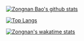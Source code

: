 [![Zongnan Bao's github stats](https://github-readme-stats.vercel.app/api?username=bznick98&hide=issues,prs&show_icons=true&theme=gruvbox)](https://github.com/bznick98)


[![Top Langs](https://github-readme-stats.vercel.app/api/top-langs/?username=bznick98&hide=html,jupyter,Systemverilog,Verilog)](https://github.com/anuraghazra/github-readme-stats)


[![Zongnan's wakatime stats](https://github-readme-stats.vercel.app/api/wakatime?username=nick19981122)](https://github.com/anuraghazra/github-readme-stats)
